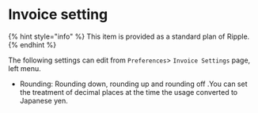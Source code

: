 # Invoice setting

{% hint style="info" %}
 This item is provided as a standard plan of Ripple.
{% endhint %}

The following settings can edit from `Preferences`&gt; `Invoice Settings` page, left menu.

* Rounding: Rounding down, rounding up and rounding off  .You can set the treatment of decimal places at the time the usage converted to Japanese yen.







